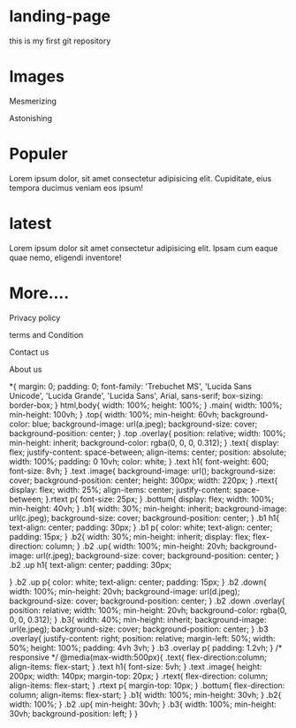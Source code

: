 # landing-page
this is my first git repository
<!DOCTYPE html>
<html lang="en">
  <head>
    <meta charset="UTF-8" />
    <meta name="viewport" content="width=device-width, initial-scale=1.0" />
    <title>Landing page</title>
    <link
      rel="stylesheet"
      href="https://cdnjs.cloudflare.com/ajax/libs/font-awesome/6.4.0/css/all.min.css"
      integrity="sha512-iecdLmaskl7CVkqkXNQ/ZH/XLlvWZOJyj7Yy7tcenmpD1ypASozpmT/E0iPtmFIB46ZmdtAc9eNBvH0H/ZpiBw=="
      crossorigin="anonymous"
      referrerpolicy="no-referrer"
    />
    <link rel="stylesheet" href="style.css" />
  </head>
  <body>
    <div id="main">
      <div class="top">
        <div class="overlay">
          <div class="text">
            <h1>Images</h1>
            <div class="image"></div>
            <div class="rtext">
              <p>Mesmerizing</p>
              <p>Astonishing</p>
            </div>
            <div class="icons">
              <i class="fa-brands fa-twitter"></i>
              <i class="fa-brands fa-facebook"></i>
              <i class="fa-brands fa-instagram"></i>
            </div>
          </div>
        </div>
      </div>
      <div class="bottum">
        <div class="b1">
          <h1>Populer</h1>
          <p>
            Lorem ipsum dolor, sit amet consectetur adipisicing elit.
            Cupiditate, eius tempora ducimus veniam eos ipsum!
          </p>
        </div>
        <div class="b2">
          <div class="up">
            <h1>latest</h1>
            <p>
              Lorem ipsum dolor sit amet consectetur adipisicing elit. Ipsam cum
              eaque quae nemo, eligendi inventore!
            </p>
          </div>
          <div class="down">
            <h1>More....</h1>
          </div>
        </div>
        <div class="b3">
          <div class="overlay">
            <p>Privacy policy</p>
            <p>terms and Condition</p>
            <p>Contact us</p>
            <p>About us</p>
          </div>
        </div>
      </div>
    </div>
  </body>
</html>



*{
    margin: 0;
    padding: 0;
    font-family: 'Trebuchet MS', 'Lucida Sans Unicode', 'Lucida Grande', 'Lucida Sans', Arial, sans-serif;
    box-sizing: border-box;
  }
  html,body{
    width: 100%;
    height: 100%;
  }
  .main{
    width: 100%;
    min-height: 100vh;
  }
  .top{
    width: 100%;
    min-height: 60vh;
    background-color: blue;
    background-image: url(a.jpeg);
    background-size: cover;
    background-position: center;
  }
  .top .overlay{
    position: relative;
    width: 100%;
    min-height: inherit;
    background-color: rgba(0, 0, 0, 0.312);
  }
  .text{
    display: flex;
    justify-content: space-between;
    align-items: center;
    position: absolute;
    width: 100%;
    padding: 0 10vh;
    color: white;
  }
  .text h1{
    font-weight: 600;
    font-size: 8vh;
  }
  .text .image{
    background-image: url();
    background-size: cover;
    background-position: center;
    height: 300px;
    width: 220px;
  }
  .rtext{
    display: flex;
    width: 25%;
    align-items: center;
    justify-content: space-between;
  }.rtext p{
    font-size: 25px;
  }
  .bottum{
    display: flex;
    width: 100%;
    min-height: 40vh;
  }
  .b1{
    width: 30%;
    min-height: inherit;
    background-image: url(c.jpeg);
    background-size: cover;
    background-position: center;
  }
  .b1 h1{
    text-align: center;
    padding: 30px;
  }
  .b1 p{
    color: white;
    text-align: center;
    padding: 15px;
  }
  .b2{
    width: 30%;
    min-height: inherit;
    display: flex;
    flex-direction: column;
  }
  .b2 .up{
    width: 100%;
    min-height: 20vh;
    background-image: url(r.jpeg);
    background-size: cover;
    background-position: center;
  }
  .b2 .up h1{
    text-align: center;
    padding: 30px;
  
  }
  .b2 .up p{
    color: white;
    text-align: center;
    padding: 15px;
  }
  .b2 .down{
    width: 100%;
    min-height: 20vh;
    background-image: url(d.jpeg);
    background-size: cover;
    background-position: center;
  }
  .b2 .down .overlay{
    position: relative;
    width: 100%;
    min-height: 20vh;
    background-color: rgba(0, 0, 0, 0.312);
  }
  .b3{
    width: 40%;
    min-height: inherit;
    background-image: url(e.jpeg);
    background-size: cover;
    background-position: center;
  }
  .b3 .overlay{
    justify-content: right;
    position: relative;
    margin-left: 50%;
    width: 50%;
    height: 100%;
    padding: 4vh 3vh;
  }
  .b3 .overlay p{
    padding: 1.2vh;
  }
  /* responsive */
  @media(max-width:500px){
    .text{
      flex-direction:column;
      align-items: flex-start;
    }
    .text h1{
      font-size: 5vh;
    }
    .text .image{
      height: 200px;
      width: 140px;
      margin-top: 20px;
    }
    .rtext{
      flex-direction: column;
      align-items: flex-start;
    }
    .rtext p{
      margin-top: 10px;
    }
    .bottum{
      flex-direction: column;
      align-items: flex-start;
    }
    .b1{
      width: 100%;
      min-height: 30vh;
    }
    .b2{
      width: 100%;
    }
    .b2 .up{
      min-height: 30vh;
    }
    .b3{
      width: 100%;
      min-height: 30vh;
      background-position: left;
    }
  }
